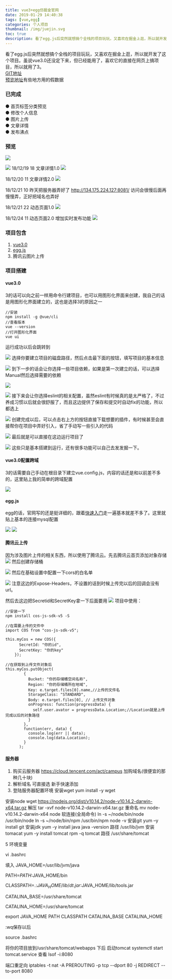 ```yaml
---
title: vue3+egg仿掘金官网
date: 2019-01-29 14:40:38
tags: [vue,egg]
categories: 个人项目
thumbnail: /img/juejin.svg
toc: true
description: 看了egg.js后突然就想搞个全栈的项目玩玩，又喜欢在掘金上逛，所以就开发了这个项目。虽说vue3.0还没定下来，但已经能用了，喜欢它的直接在网页上搞项目，所以就用了3。 
---
```

看了egg.js后突然就想搞个全栈的项目玩玩，又喜欢在掘金上逛，所以就开发了这个项目。虽说vue3.0还没定下来，但已经能用了，喜欢它的直接在网页上搞项目，所以就用了3。  
[GIT地址](https://github.com/Izayawww/like-juejin)  
[预览地址](http://lucaswww.coding.me/myjuejin/#/)有些地方用的假数据

### 已完成
● 首页标签分类预览  
● 修改个人信息  
● 图片上传  
● 文章详情  
● 发布沸点
<!-- more -->
### 预览

![](https://user-gold-cdn.xitu.io/2018/12/19/167c4be724eefa6a?w=1436&h=716&f=png&s=133630)

![](https://user-gold-cdn.xitu.io/2018/12/19/167c4bedac9c69a2?w=1435&h=724&f=png&s=86065)
18/12/19 18 文章详情1.0
![](https://user-gold-cdn.xitu.io/2018/12/19/167c5f984a643f16?w=1440&h=831&f=png&s=158671)

18/12/20 11 文章详情2.0
![](https://user-gold-cdn.xitu.io/2018/12/20/167c9a3dfbd54631?w=1434&h=831&f=png&s=210388)

18/12/21 10
昨天把服务器弄好了
http://134.175.224.127:8081/
访问会很慢后面再慢慢弄，正好把域名也弄好

18/12/21 22 动态页面1.0
![](https://user-gold-cdn.xitu.io/2018/12/21/167d13aa0f0ece1a?w=1920&h=1058&f=png&s=175000)

18/12/24 11 动态页面2.0 增加实时发布功能
![](https://user-gold-cdn.xitu.io/2018/12/24/167de3ce9fe45791?w=1920&h=1080&f=png&s=325413)
### 项目包含
1. [vue3.0](https://cli.vuejs.org/zh/guide/prototyping.html)
2. [egg.js](https://eggjs.org/zh-cn/intro/quickstart.html)
3. 腾讯云图片上传

### 项目搭建
#### vue3.0
3的话可以向之前一样用命令行建项目，也可以用图形化界面来创建，我自己的话是用图形化界面建立的，这也是选择3的原因之一
```
//安装
npm install -g @vue/cli
//查看版本
vue --version
//打开图形化界面
vue ui
```
运行成功以后会跳转到

![](https://user-gold-cdn.xitu.io/2018/12/19/167c4e5e83ef0fce?w=1440&h=900&f=png&s=79853)
选择你要建立项目的磁盘路径，然后点击最下面的按钮，填写项目的基本信息

![](https://user-gold-cdn.xitu.io/2018/12/19/167c4e70c23da0dd?w=1440&h=900&f=png&s=97555)
到下一步的话会让你选择一些项目依赖，如果是第一次建立的话，可以选择Manual然后选择需要的依赖

![](https://user-gold-cdn.xitu.io/2018/12/19/167c4e88dd0cb553?w=1440&h=900&f=png&s=126923)

![](https://user-gold-cdn.xitu.io/2018/12/19/167c4e964837538a?w=1440&h=900&f=png&s=155016)
接下来会让你选择eslint的相关配置，虽然eslint有时候真的是太严格了，不过养成习惯以后就会很舒服了，而且这边提供了保存和提交时自动fix的功能，所以都选上

![](https://user-gold-cdn.xitu.io/2018/12/19/167c4ed71b9309de?w=1440&h=900&f=png&s=104023)
创建完成以后，可以点击右上方的按钮直接下载想要的插件，有时候甚至会直接帮你在项目中弄好引入，省了手动写一些引入的代码

![](https://user-gold-cdn.xitu.io/2018/12/19/167c4f197ca67aa5?w=1440&h=900&f=png&s=105407)
最后就是可以直接在这边运行项目了

![](https://user-gold-cdn.xitu.io/2018/12/19/167c4f356a18c357?w=1440&h=900&f=png&s=166690)
这些只是基本搭建到运行，还有很多功能可以自己去发发掘一下。

#### vue3.0配置跨域
3的话需要自己手动在根目录下建立vue.config.js，内容的话还是和以前差不多的，这里贴上我的简单的跨域配置

![](https://user-gold-cdn.xitu.io/2018/12/19/167c51271b4ba26b?w=1440&h=900&f=png&s=118632)

#### egg.js
egg的话，官网写的还是挺详细的，跟着[快速入门](https://eggjs.org/zh-cn/intro/quickstart.html)走一遍基本就差不多了。这里就贴上基本的连接mysql配置

![](https://user-gold-cdn.xitu.io/2018/12/19/167c4f9a6b5a0861?w=1440&h=900&f=png&s=134780)
![](https://user-gold-cdn.xitu.io/2018/12/19/167c4f9cf38b6c72?w=1440&h=900&f=png&s=97550)
#### 腾讯云上传
因为涉及图片上传的相关东西，所以使用了腾讯云。先去腾讯云首页添加对象存储
![](https://user-gold-cdn.xitu.io/2018/12/19/167c4ff78c2d9dd9?w=1311&h=782&f=png&s=216693)
然后创建存储桶

![](https://user-gold-cdn.xitu.io/2018/12/19/167c5010f928cbd7?w=1492&h=726&f=png&s=86054)
然后在基础设置中配置一下cors的白名单

![](https://user-gold-cdn.xitu.io/2018/12/19/167c501ee9bb63a4?w=1920&h=1080&f=png&s=199090)
注意这边的Expose-Headers，不设置的话到时候上传完以后的回调会没有url。  

然后去这边把Secretid和SecretKey拿一下后面要用
![](https://user-gold-cdn.xitu.io/2018/12/19/167c50890f83e3e4?w=1779&h=922&f=png&s=106339)
项目中使用：  
```
//安装一下
npm install cos-js-sdk-v5 -S

//在需要上传的文件中
import COS from "cos-js-sdk-v5";

this.myCos = new COS({
      SecretId: "你的id",
      SecretKey: "你的key"
    });
    
//在获取到上传文件对象后
this.myCos.putObject(
        {
          Bucket: "你的存储桶空间名称",
          Region: "你的存储桶所在地域",
          Key: e.target.files[0].name,//上传的文件名
          StorageClass: "STANDARD",
          Body: e.target.files[0], // 上传文件对象
          onProgress: function(progressData) {
            self.user.avator = progressData.Location;//Location就是上传完成以后的对象路径
          }
        },
        function(err, data) {
          console.log(err || data);
          console.log(data.Location);
        }
      );
```
#### 服务器
1. 购买云服务器 https://cloud.tencent.com/act/campus 加购域名(很便宜的那种几十块)
2. 解析域名 可直接选 新手快速添加
3. 登陆服务器配置环境
安装wget yum install -y wget

安装node
wget https://nodejs.org/dist/v10.14.2/node-v10.14.2-darwin-x64.tar.gz
解压 tar -xvf node-v10.14.2-darwin-x64.tar.gz
重命名 mv node-v10.14.2-darwin-x64 node
软连接(全局命令)
ln -s ~/node/bin/node /usr/bin/node
ln -s ~/node/bin/npm /usr/bin/npm
node -v
安装git yum –y install git
安装jdk yum -y install java
java -version
路径 /usr/lib/jvm
安装tomacat yum -y install tomcat
rpm -q tomcat
路径 /usr/share/tomcat

5 环境变量

vi .bashrc

填入
JAVA_HOME=/usr/lib/jvm/java

PATH=$PATH:$JAVA_HOME/bin

CLASSPATH=.:$JAVA_HOME/lib/dt.jar:$JAVA_HOME/lib/tools.jar

CATALINA_BASE=/usr/share/tomcat

CATALINA_HOME=/usr/share/tomcat

export JAVA_HOME PATH CLASSPATH CATALINA_BASE CATALINA_HOME

:wq保存以后

source .bashrc

将你的项目放到/usr/share/tomcat/webapps 下后
启动tomcat
systemctl start tomcat.service
查看
lsof -i:8080

端口重定向
iptables -t nat -A PREROUTING -p tcp --dport 80 -j REDIRECT --to-port 8080

